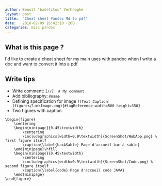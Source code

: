 ```yaml
---
author: Benoît "badetitou" Verhaeghe
layout: post
title:  "Cheat sheet Pandoc Md to pdf"
date:   2018-02-09 16:42:10 +200
categories: misc pandoc
---
```


## What is this page ?

I'd like to create a cheat sheet for my main uses with pandoc when I write a doc and want to convert it into a pdf.

## Write tips

- Write comment: `[//]: # My comment`
- Add bibliography: `@name`
- Defining specification for image `![Text Caption](figures/linkImage.png){#tagReference width=500 height=350}`
- Two figures with caption

```
\begin{figure}
    \centering
    \begin{minipage}{0.45\textwidth}
        \centering
        \includegraphics[width=0.9\textwidth]{ScreenShot/HubApp.png} % first figure itself
        \caption{\label{bacASable} Page d'accueil bac à sable}
    \end{minipage}\hfill
    \begin{minipage}{0.45\textwidth}
        \centering
        \includegraphics[width=0.9\textwidth]{ScreenShot/Code.png} % second figure itself
        \caption{\label{code} Page d'accueil code JAVA}
    \end{minipage}
\end{figure}
```
